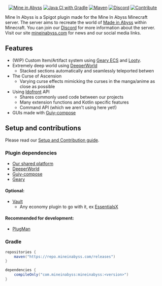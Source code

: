 <div align="center">

[![Mine in Abyss](https://user-images.githubusercontent.com/16233018/116150394-4e6b2900-a6b1-11eb-8efb-ac5542c4d8d0.png)](https://mineinabyss.com)
[![Java CI with Gradle](https://github.com/MineInAbyss/MineInAbyss/actions/workflows/gradle-ci.yml/badge.svg)](https://github.com/MineInAbyss/MineInAbyss/actions/workflows/gradle-ci.yml)
[![Maven](https://img.shields.io/maven-metadata/v?metadataUrl=https://repo.mineinabyss.com/releases/com/mineinabyss/mineinabyss/maven-metadata.xml)](https://repo.mineinabyss.com/#/releases/com/mineinabyss/mineinabyss)
[![Discord](https://badgen.net/discord/members/QXPCk2y)](https://discord.gg/QXPCk2y)
[![Contribute](https://shields.io/badge/Contribute-e57be5?logo=github%20sponsors&style=flat&logoColor=white)](https://github.com/MineInAbyss/MineInAbyss/wiki/Setup-and-Contribution-Guide)
</div>

Mine In Abyss is a Spigot plugin made for the Mine In Abyss Minecraft server. The server aims to recreate the world
of [Made in Abyss](https://en.wikipedia.org/wiki/Made_in_Abyss) within Minecraft. You can join
our [Discord](https://discord.gg/qWAMBSK) for more information about the server. Visit our
site [mineinabyss.com](https://mineinabyss.com) for news and our social media links.

## Features

* (WIP) Custom Item/Artifact system using [Geary ECS](https://github.com/MineInAbyss/Geary)
  and [Looty](https://github.com/MineInAbyss/Looty).
* Extremely deep world using [DeeperWorld](https://github.com/MineInAbyss/DeeperWorld)
    * Stacked sections automatically and seamlessly teleported betwen
* The Curse of Ascension
    * Varying curse effects mimicking the curses in the manga/anime as close as possible
* Using [Idofront](https://github.com/MineInAbyss/Idofront) API
    * Shares commonly used code between our projects
    * Many extension functions and Kotlin specific features
    * Command API (which we aren't using here yet!)
* GUIs made with [Guiy-compose](https://github.com/MineInAbyss/guiy-compose)

## Setup and contributions

Please read
our [Setup and Contribution guide](https://github.com/MineInAbyss/MineInAbyss/wiki/Setup-and-Contribution-Guide).

### Plugin dependencies

- [Our shared platform](https://github.com/MineInAbyss/Idofront/releases/latest)
- [DeeperWorld](https://github.com/MineInAbyss/DeeperWorld/releases/latest)
- [Guiy-compose](https://github.com/MineInAbyss/guiy-compose/releases/latest)
- [Geary](https://github.com/MineInAbyss/Geary/releases/latest)

#### Optional:

- [Vault](https://www.spigotmc.org/resources/vault.34315/)
    - Any economy plugin to go with it, ex [EssentialsX](https://www.spigotmc.org/resources/essentialsx.9089/)

#### Recommended for development:

- [PlugMan](https://www.spigotmc.org/resources/plugmanx.88135/)

### Gradle

```groovy
repositories {
    maven("https://repo.mineinabyss.com/releases")
}

dependencies {
    compileOnly("com.mineinabyss:mineinabyss:<version>")
}
```
